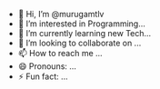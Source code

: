 - 👋 Hi, I’m @murugamtlv
- 👀 I’m interested in Programming...
- 🌱 I’m currently learning new Tech...
- 💞️ I’m looking to collaborate on ...
- 📫 How to reach me ...
- 😄 Pronouns: ...
- ⚡ Fun fact: ...

<!---
murugamtlv/murugamtlv is a ✨ special ✨ repository because its `README.md` (this file) appears on your GitHub profile.
You can click the Preview link to take a look at your changes.
--->

